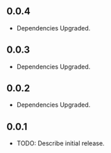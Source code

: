 ## 0.0.4

- Dependencies Upgraded.

## 0.0.3

- Dependencies Upgraded.

## 0.0.2

- Dependencies Upgraded.

## 0.0.1

- TODO: Describe initial release.
